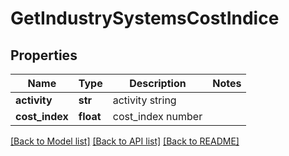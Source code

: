 # GetIndustrySystemsCostIndice

## Properties
Name | Type | Description | Notes
------------ | ------------- | ------------- | -------------
**activity** | **str** | activity string | 
**cost_index** | **float** | cost_index number | 

[[Back to Model list]](../README.md#documentation-for-models) [[Back to API list]](../README.md#documentation-for-api-endpoints) [[Back to README]](../README.md)


